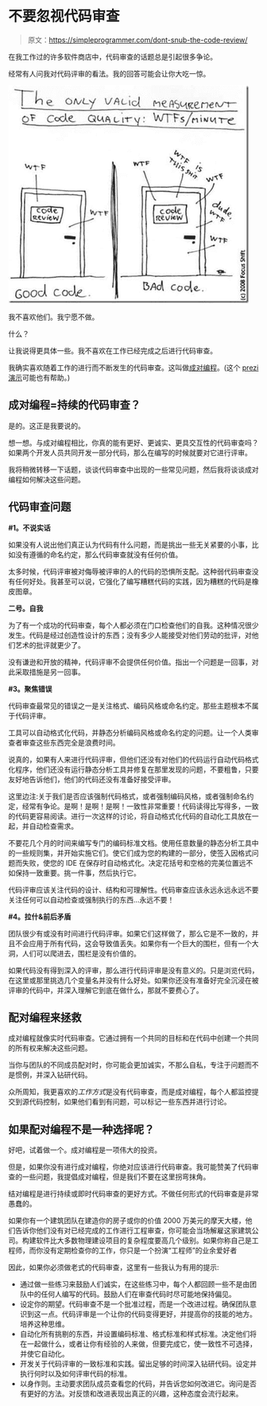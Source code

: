 # 不要忽视代码审查

> 原文：<https://simpleprogrammer.com/dont-snub-the-code-review/>

在我工作过的许多软件商店中，代码审查的话题总是引起很多争论。

经常有人问我对代码评审的看法。我的回答可能会让你大吃一惊。



![code reviews](img/09a718fcea3dbb97583cd55ad84df9de.png "wtfs_per_minute")



我不喜欢他们。我宁愿不做。

什么？

让我说得更具体一些。我不喜欢在工作已经完成之后进行代码审查。

我确实喜欢随着工作的进行而不断发生的代码审查。这叫做[成对编程](https://simpleprogrammer.com/2009/12/11/pair-programming-why/)。(这个 [prezi 演示](http://prezi.com/7syjl9hdcxga/pair-programming/)可能也有帮助。)

## 成对编程=持续的代码审查？

是的。这正是我要说的。

想一想。与成对编程相比，你真的能有更好、更诚实、更具交互性的代码审查吗？如果两个开发人员共同开发一部分代码，那么在编写的时候就要对它进行评审。

我将稍微转移一下话题，谈谈代码审查中出现的一些常见问题，然后我将谈谈成对编程如何解决这些问题。

## 代码审查问题

**#1。不说实话**

如果没有人说出他们真正认为代码有什么问题，而是挑出一些无关紧要的小事，比如没有遵循的命名约定，那么代码审查就没有任何价值。

太多时候，代码评审被对侮辱被评审的人的代码的恐惧所支配。这种弱代码审查没有任何好处。我甚至可以说，它强化了编写糟糕代码的实践，因为糟糕的代码是橡皮图章。

**二号。自我**

为了有一个成功的代码审查，每个人都必须在门口检查他们的自我。这种情况很少发生。代码是经过创造性设计的东西；没有多少人能接受对他们劳动的批评，对他们艺术的批评就更少了。

没有谦逊和开放的精神，代码评审不会提供任何价值。指出一个问题是一回事，对此采取措施是另一回事。

**#3。聚焦错误**

代码审查最常见的错误之一是关注格式、编码风格或命名约定。那些主题根本不属于代码评审。

工具可以自动格式化代码，并静态分析编码风格或命名约定的问题。让一个人类审查者审查这些东西完全是浪费时间。

说真的，如果有人来进行代码评审，但他们还没有对他们的代码运行自动代码格式化程序，他们还没有运行静态分析工具并修复在那里发现的问题，不要粗鲁，只要友好地告诉他们，他们的代码还没有准备好接受评审。

这里边注:关于我们是否应该强制代码格式，或者强制编码风格，或者强制命名约定，经常有争论。是啊！是啊！是啊！一致性非常重要！代码读得比写得多，一致的代码更容易阅读。进行一次这样的讨论，将自动格式化代码的自动化工具放在一起，并自动检查需求。

不要花几个月的时间来编写专门的编码标准文档。使用任意数量的静态分析工具中的一些规则集，并开始实施它们。使它们成为您的构建的一部分，使签入因格式问题而失败，使您的 IDE 在保存时自动格式化。决定花括号和空格的完美位置远不如保持一致重要。挑一件事，然后执行它。

代码评审应该关注代码的设计、结构和可理解性。代码审查应该永远永远永远不要关注任何可以自动检查或强制执行的东西…永远不要！

**#4。拉什&前后矛盾**

团队很少有或没有时间进行代码评审。如果它们这样做了，那么它是不一致的，并且不会应用于所有代码，这会导致值丢失。如果你有一个巨大的围栏，但有一个大洞，人们可以爬进去，围栏是没有价值的。

如果代码没有得到深入的评审，那么进行代码评审是没有意义的。只是浏览代码，在这里或那里挑选几个变量名并没有什么好处。如果你还没有准备好完全沉浸在被评审的代码中，并深入理解它到底在做什么，那就不要费心了。

## 配对编程来拯救

成对编程就像实时代码审查。它通过拥有一个共同的目标和在代码中创建一个共同的所有权来解决这些问题。

当你与团队的不同成员配对时，你可能会更加诚实，不那么自私，专注于问题而不是惯例，并深入钻研代码。

众所周知，我更喜欢的*工作方式*是没有代码审查，而是成对编程，每个人都监控提交到源代码控制，如果他们看到有问题，可以标记一些东西并进行讨论。

## 如果配对编程不是一种选择呢？

好吧，试着做一个。成对编程是一项伟大的投资。

但是，如果你没有进行成对编程，你绝对应该进行代码审查。我可能赞美了代码审查的一些问题，我提倡成对编程，但是我们不要在这里拐弯抹角。

结对编程是进行持续或即时代码审查的更好方式。不做任何形式的代码审查是非常愚蠢的。

如果你有一个建筑团队在建造你的房子或你的价值 2000 万美元的摩天大楼，他们告诉你他们没有对已经完成的工作进行工程审查，你可能会当场解雇这家建筑公司。构建软件比大多数物理建设项目的复杂程度要高几个级别。如果你称自己是工程师，而你没有定期检查你的工作，你只是一个扮演“工程师”的业余爱好者

因此，如果你必须做老式的代码审查，这里有一些我认为有用的提示:

*   通过做一些练习来鼓励人们诚实，在这些练习中，每个人都回顾一些不是由团队中的任何人编写的代码。鼓励人们在审查代码时尽可能地保持偏见。
*   设定你的期望。代码审查不是一个批准过程，而是一个改进过程。确保团队意识到这一点。代码评审是一个让你的代码变得更好，并提高你的技能的地方。培养这种思维。
*   自动化所有挑剔的东西，并设置编码标准、格式标准和样式标准。决定他们将在一起做什么，或者让你有经验的人来做，但要完成它，使一致性不可选择，并使它自动化。
*   开发关于代码评审的一致标准和实践。留出足够的时间深入钻研代码。设定并执行何时以及如何评审代码的标准。
*   以身作则。主动要求团队成员查看您的代码，并告诉您如何改进它。询问是否有更好的方法。对反馈和改进表现出真正的兴趣，这种态度会流行起来。